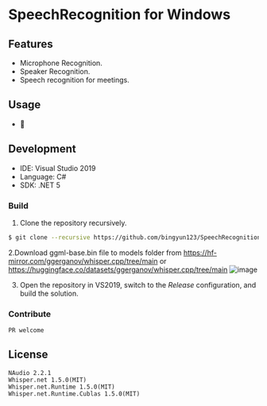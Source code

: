 SpeechRecognition for Windows
=======================


## Features

- Microphone Recognition.
- Speaker Recognition.
- Speech recognition for meetings.


## Usage

- 🚀

 
## Development

- IDE: Visual Studio 2019
- Language: C# 
- SDK: .NET 5

### Build

1. Clone the repository recursively.
```bash
$ git clone --recursive https://github.com/bingyun123/SpeechRecognition.git
```
2.Download ggml-base.bin file to models folder from https://hf-mirror.com/ggerganov/whisper.cpp/tree/main or https://huggingface.co/datasets/ggerganov/whisper.cpp/tree/main
![image](https://github.com/bingyun123/SpeechRecognition/assets/30248969/ff76865a-a76c-41c9-a7ff-ef68afd3282d)

3. Open the repository in VS2019, switch to the _Release_ configuration, and build the solution.

### Contribute

`PR welcome`

 

## License
 
```
NAudio 2.2.1
Whisper.net 1.5.0(MIT)
Whisper.net.Runtime 1.5.0(MIT)
Whisper.net.Runtime.Cublas 1.5.0(MIT)
```
